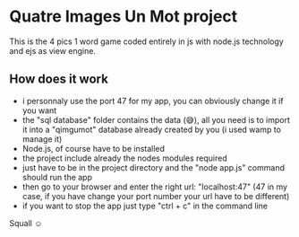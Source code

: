 # Quatre Images Un Mot project

This is the 4 pics 1 word game coded entirely in js with node.js technology and ejs as view engine.

## How does it work

* i personnaly use the port 47 for my app, you can obviously change it if you want
* the "sql database" folder contains the data (😅), all you need is to import it into a "qimgumot" database already created by you (i used wamp to manage it)
* Node.js, of course have to be installed
* the project include already the nodes modules required
* just have to be in the project directory and the "node app.js" command should run the app
* then go to your browser and enter the right url: "localhost:47" (47 in my case, if you have change your port number your url have to be different)
* if you want to stop the app just type "ctrl + c" in the command line

Squall ☺
